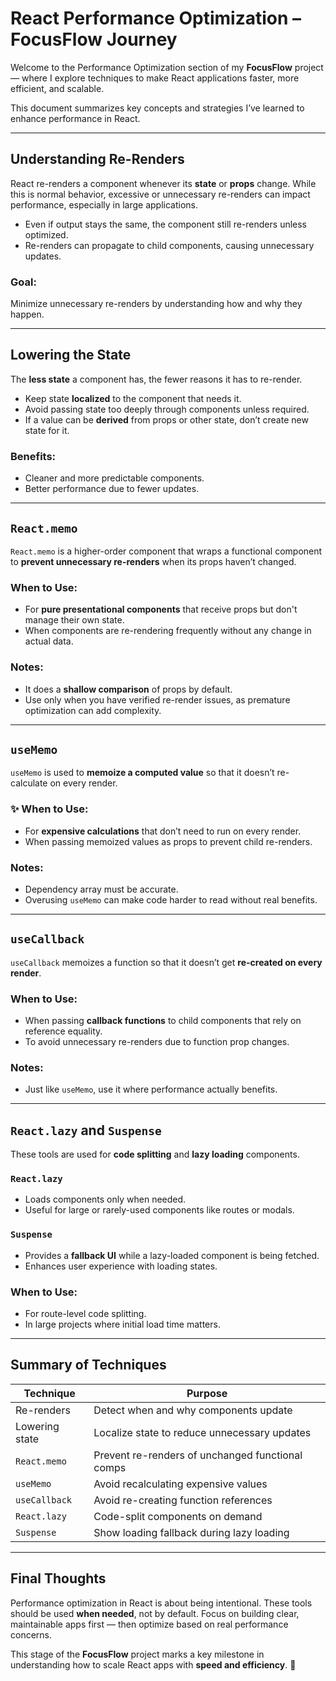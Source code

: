 # React Performance Optimization – FocusFlow Journey

Welcome to the Performance Optimization section of my **FocusFlow** project — where I explore techniques to make React applications faster, more efficient, and scalable.

This document summarizes key concepts and strategies I’ve learned to enhance performance in React.

---

## Understanding Re-Renders

React re-renders a component whenever its **state** or **props** change. While this is normal behavior, excessive or unnecessary re-renders can impact performance, especially in large applications.

- Even if output stays the same, the component still re-renders unless optimized.
- Re-renders can propagate to child components, causing unnecessary updates.

### Goal:

Minimize unnecessary re-renders by understanding how and why they happen.

---

## Lowering the State

The **less state** a component has, the fewer reasons it has to re-render.

- Keep state **localized** to the component that needs it.
- Avoid passing state too deeply through components unless required.
- If a value can be **derived** from props or other state, don’t create new state for it.

### Benefits:

- Cleaner and more predictable components.
- Better performance due to fewer updates.

---

## `React.memo`

`React.memo` is a higher-order component that wraps a functional component to **prevent unnecessary re-renders** when its props haven’t changed.

### When to Use:

- For **pure presentational components** that receive props but don't manage their own state.
- When components are re-rendering frequently without any change in actual data.

### Notes:

- It does a **shallow comparison** of props by default.
- Use only when you have verified re-render issues, as premature optimization can add complexity.

---

## `useMemo`

`useMemo` is used to **memoize a computed value** so that it doesn’t re-calculate on every render.

### ✨ When to Use:

- For **expensive calculations** that don’t need to run on every render.
- When passing memoized values as props to prevent child re-renders.

### Notes:

- Dependency array must be accurate.
- Overusing `useMemo` can make code harder to read without real benefits.

---

## `useCallback`

`useCallback` memoizes a function so that it doesn’t get **re-created on every render**.

### When to Use:

- When passing **callback functions** to child components that rely on reference equality.
- To avoid unnecessary re-renders due to function prop changes.

### Notes:

- Just like `useMemo`, use it where performance actually benefits.

---

## `React.lazy` and `Suspense`

These tools are used for **code splitting** and **lazy loading** components.

### `React.lazy`

- Loads components only when needed.
- Useful for large or rarely-used components like routes or modals.

### `Suspense`

- Provides a **fallback UI** while a lazy-loaded component is being fetched.
- Enhances user experience with loading states.

### When to Use:

- For route-level code splitting.
- In large projects where initial load time matters.

---

## Summary of Techniques

| Technique      | Purpose                                          |
| -------------- | ------------------------------------------------ |
| Re-renders     | Detect when and why components update            |
| Lowering state | Localize state to reduce unnecessary updates     |
| `React.memo`   | Prevent re-renders of unchanged functional comps |
| `useMemo`      | Avoid recalculating expensive values             |
| `useCallback`  | Avoid re-creating function references            |
| `React.lazy`   | Code-split components on demand                  |
| `Suspense`     | Show loading fallback during lazy loading        |

---

## Final Thoughts

Performance optimization in React is about being intentional. These tools should be used **when needed**, not by default. Focus on building clear, maintainable apps first — then optimize based on real performance concerns.

This stage of the **FocusFlow** project marks a key milestone in understanding how to scale React apps with **speed and efficiency**. 🚀
